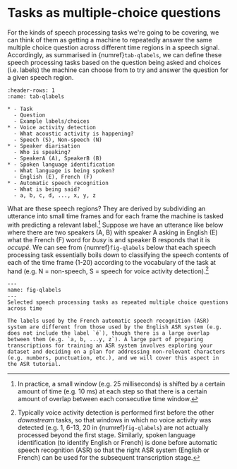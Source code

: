 ```{index} Voice activity detection ; Task definition, Speaker diarisation ; Task definition, Spoken language identification ; Task definition, Automatic speech recognition ; Task definition
```
# Tasks as multiple-choice questions

For the kinds of speech processing tasks we're going to be covering, we can think of them as getting a machine to repeatedly answer the same multiple choice question across different time regions in a speech signal. Accordingly, as summarised in {numref}`tab-qlabels`, we can define these speech processing tasks based on the question being asked and choices (i.e. labels) the machine can choose from to try and answer the question for a given speech region.

```{list-table} Selected speech processing tasks as multiple choice questions
:header-rows: 1
:name: tab-qlabels

* - Task
  - Question
  - Example labels/choices
* - Voice activity detection
  - What acoustic activity is happening?
  - Speech (S), Non-speech (N)
* - Speaker diarisation
  - Who is speaking?
  - SpeakerA (A), SpeakerB (B)
* - Spoken language identification
  - What language is being spoken?
  - English (E), French (F)
* - Automatic speech recognition
  - What is being said?
  - a, b, c, d, ..., x, y, z
```

What are these speech regions? They are derived by subdividing an utterance into small time frames and for each frame the machine is tasked with predicting a relevant label.[^overlap] Suppose we have an utterance like below where there are two speakers (A, B) with speaker A asking in English (E) what the French (F) word for *busy* is and speaker B responds that it is *occupé*. We can see from {numref}`fig-qlabels` below that each speech processing task essentially boils down to classifying the speech contents of each of the time frame (1-20) according to the vocabulary of the task at hand (e.g. N = non-speech, S = speech for voice activity detection).[^stages]

```{figure} speech-processing_fig-qlabels.png
---
name: fig-qlabels
---
Selected speech processing tasks as repeated multiple choice questions across time
```

```{note}
The labels used by the French automatic speech recognition (ASR) system are different from those used by the English ASR system (e.g. does not include the label `é`), though there is a large overlap between them (e.g. `a, b, ...y, z`). A large part of preparing transcriptions for training an ASR system involves exploring your dataset and deciding on a plan for addressing non-relevant characters (e.g. numbers, punctuation, etc.), and we will cover this aspect in the ASR tutorial.
```

[^overlap]: In practice, a small window (e.g. 25 milliseconds) is shifted by a certain amount of time (e.g. 10 ms) at each step so that there is a certain amount of overlap between each consecutive time window.

[^stages]: Typically voice activity detection is performed first before the other *downstream* tasks, so that windows in which no voice activity was detected (e.g. 1, 6-13, 20 in {numref}`fig-qlabels`) are not actually processed beyond the first stage. Similarly, spoken language identification (to identify English or French) is done before automatic speech recognition (ASR) so that the right ASR system (English or French) can be used for the subsequent transcription stage.
